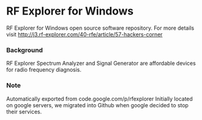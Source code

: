 # RF Explorer for Windows

RF Explorer for Windows open source software repository. 
For more details visit http://j3.rf-explorer.com/40-rfe/article/57-hackers-corner

### Background

RF Explorer Spectrum Analyzer and Signal Generator are affordable devices for radio frequency diagnosis.

### Note

Automatically exported from code.google.com/p/rfexplorer 
Initially located on google servers, we migrated into Github when google decided to stop their services.
